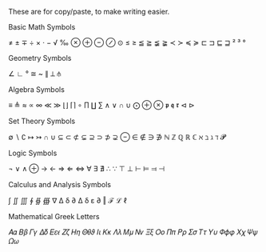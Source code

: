 These are for copy/paste, to make writing easier.

Basic Math Symbols

≠ ± ∓ ÷ × · − √ ‰ ⊗ ⊕ ⊖ ⊘ ⊙ ≤ ≥ ≦ ≧ ≨ ≩ ≺ ≻ ≼ ≽ ⊏ ⊐ ⊑ ⊒ ² ³ °

Geometry Symbols

∠ ∟ ° ≅ ~ ∥ ⟂ ⫛

Algebra Symbols

≡ ≜ ≈ ∝ ∞ ≪ ≫ ⌊⌋ ⌈⌉ ∘ ∏ ∐ ∑ ∧ ∨ ∩ ∪ ⨀ ⊕ ⊗ 𝖕 𝖖 𝖗 ⊲ ⊳

Set Theory Symbols

∅ ∖ ∁ ↦ ↣ ∩ ∪ ⊆ ⊂ ⊄ ⊊ ⊇ ⊃ ⊅ ⊋ ⊖ ∈ ∉ ∋ ∌ ℕ ℤ ℚ ℝ ℂ ℵ ℶ ℷ ℸ 𝓟

Logic Symbols

¬ ∨ ∧ ⊕ → ← ⇒ ⇐ ⇔ ∀ ∃ ∄ ∴ ∵ ⊤ ⊥ ⊢ ⊨ ⫤ ⊣

Calculus and Analysis Symbols

∫ ∬ ∭ ∮ ∯ ∰ ∇ ∆ δ ∂ Δ δ ε ∂ ‖ ℱ ℒ ℓ

Mathematical Greek Letters

𝛢𝛼 𝛣𝛽 𝛤𝛾 𝛥𝛿 𝛦𝜀𝜖 𝛧𝜁 𝛨𝜂 𝛩𝜃𝜗 𝛪𝜄 𝛫𝜅 𝛬𝜆 𝛭𝜇 𝛮𝜈 𝛯𝜉 𝛰𝜊 𝛱𝜋 𝛲𝜌 𝛴𝜎 𝛵𝜏 𝛶𝜐 𝛷𝜙𝜑 𝛸𝜒 𝛹𝜓 𝛺𝜔